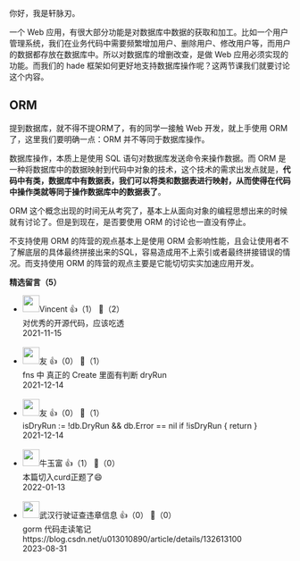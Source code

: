 你好，我是轩脉刃。

一个 Web 应用，有很大部分功能是对数据库中数据的获取和加工。比如一个用户管理系统，我们在业务代码中需要频繁增加用户、删除用户、修改用户等，而用户的数据都存放在数据库中。所以对数据库的增删改查，是做 Web 应用必须实现的功能。而我们的 hade 框架如何更好地支持数据库操作呢？这两节课我们就要讨论这个内容。

## ORM

提到数据库，就不得不提ORM了，有的同学一接触 Web 开发，就上手使用 ORM 了，这里我们要明确一点：ORM 并不等同于数据库操作。

数据库操作，本质上是使用 SQL 语句对数据库发送命令来操作数据。而 ORM 是一种将数据库中的数据映射到代码中对象的技术，这个技术的需求出发点就是，**代码中有类，数据库中有数据表，我们可以将类和数据表进行映射，从而使得在代码中操作类就等同于操作数据库中的数据表了**。

ORM 这个概念出现的时间无从考究了，基本上从面向对象的编程思想出来的时候就有讨论了。但是到现在，是否要使用 ORM 的讨论也一直没有停止。

不支持使用 ORM 的阵营的观点基本上是使用 ORM 会影响性能，且会让使用者不了解底层的具体最终拼接出来的SQL，容易造成用不上索引或者最终拼接错误的情况。而支持使用 ORM 的阵营的观点主要是它能切切实实加速应用开发。
<div><strong>精选留言（5）</strong></div><ul>
<li><img src="https://static001.geekbang.org/account/avatar/00/12/f1/ed/4e249c6b.jpg" width="30px"><span>Vincent</span> 👍（1） 💬（2）<div>对优秀的开源代码，应该吃透</div>2021-11-15</li><br/><li><img src="https://static001.geekbang.org/account/avatar/00/26/b5/74/cd80b9f4.jpg" width="30px"><span>友</span> 👍（0） 💬（1）<div>fns 中 真正的 Create 里面有判断 dryRun </div>2021-12-14</li><br/><li><img src="https://static001.geekbang.org/account/avatar/00/26/b5/74/cd80b9f4.jpg" width="30px"><span>友</span> 👍（0） 💬（1）<div>isDryRun := !db.DryRun &amp;&amp; db.Error == nil
		if !isDryRun {
			return
		}</div>2021-12-14</li><br/><li><img src="https://static001.geekbang.org/account/avatar/00/12/cb/07/482b7155.jpg" width="30px"><span>牛玉富</span> 👍（1） 💬（0）<div>本篇切入curd正题了😄</div>2022-01-13</li><br/><li><img src="https://static001.geekbang.org/account/avatar/00/38/5e/72/791d0f5e.jpg" width="30px"><span>武汉行驶证查违章信息</span> 👍（0） 💬（0）<div>gorm 代码走读笔记
https:&#47;&#47;blog.csdn.net&#47;u013010890&#47;article&#47;details&#47;132613100</div>2023-08-31</li><br/>
</ul>